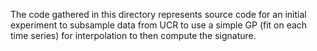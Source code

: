 The code gathered in this directory represents source code for an initial experiment to subsample data from UCR to use a simple GP (fit on each time series) for interpolation to then compute the signature.


